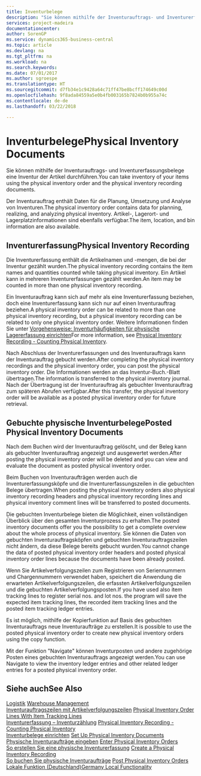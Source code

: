 ```yaml
---
title: Inventurbelege
description: "Sie können mithilfe der Inventurauftrags- und Inventurerfassungsbelege eine Inventur der Artikel durchführen."
services: project-madeira
documentationcenter: 
author: SorenGP
ms.service: dynamics365-business-central
ms.topic: article
ms.devlang: na
ms.tgt_pltfrm: na
ms.workload: na
ms.search.keywords: 
ms.date: 07/01/2017
ms.author: sgroespe
ms.translationtype: HT
ms.sourcegitcommit: d7fb34e1c9428a64c71ff47be8bcff174649c00d
ms.openlocfilehash: 9f8ada84559a5e0b4fb003165b7824b0b955a74c
ms.contentlocale: de-de
ms.lasthandoff: 03/22/2018

---
```

# <a name="physical-inventory-documents"></a><span data-ttu-id="5fbb0-103">Inventurbelege</span><span class="sxs-lookup"><span data-stu-id="5fbb0-103">Physical Inventory Documents</span></span>
<span data-ttu-id="5fbb0-104">Sie können mithilfe der Inventurauftrags- und Inventurerfassungsbelege eine Inventur der Artikel durchführen.</span><span class="sxs-lookup"><span data-stu-id="5fbb0-104">You can take inventory of your items using the physical inventory order and the physical inventory recording documents.</span></span>  

<span data-ttu-id="5fbb0-105">Der Inventurauftrag enthält Daten für die Planung, Umsetzung und Analyse von Inventuren.</span><span class="sxs-lookup"><span data-stu-id="5fbb0-105">The physical inventory order contains data for planning, realizing, and analyzing physical inventory.</span></span> <span data-ttu-id="5fbb0-106">Artikel-, Lagerort- und Lagerplatzinformationen sind ebenfalls verfügbar.</span><span class="sxs-lookup"><span data-stu-id="5fbb0-106">The item, location, and bin information are also available.</span></span>  

## <a name="physical-inventory-recording"></a><span data-ttu-id="5fbb0-107">Inventurerfassung</span><span class="sxs-lookup"><span data-stu-id="5fbb0-107">Physical Inventory Recording</span></span>  
<span data-ttu-id="5fbb0-108">Die Inventurerfassung enthält die Artikelnamen und -mengen, die bei der Inventur gezählt wurden.</span><span class="sxs-lookup"><span data-stu-id="5fbb0-108">The physical inventory recording contains the item names and quantities counted while taking physical inventory.</span></span> <span data-ttu-id="5fbb0-109">Ein Artikel kann in mehreren Inventurerfassungen gezählt werden.</span><span class="sxs-lookup"><span data-stu-id="5fbb0-109">An item may be counted in more than one physical inventory recording.</span></span>  

<span data-ttu-id="5fbb0-110">Ein Inventurauftrag kann sich auf mehr als eine Inventurerfassung beziehen, doch eine Inventurerfassung kann sich nur auf einen Inventurauftrag beziehen.</span><span class="sxs-lookup"><span data-stu-id="5fbb0-110">A physical inventory order can be related to more than one physical inventory recording, but a physical inventory recording can be related to only one physical inventory order.</span></span> <span data-ttu-id="5fbb0-111">Weitere Informationen finden Sie unter [Vorgehensweise: Inventurhäufigkeiten für physische Lagererfassung einrichten](physical-inventory-recording-counting-physical-inventory.md)</span><span class="sxs-lookup"><span data-stu-id="5fbb0-111">For more information, see [Physical Inventory Recording - Counting Physical Inventory](physical-inventory-recording-counting-physical-inventory.md).</span></span>  

<span data-ttu-id="5fbb0-112">Nach Abschluss der Inventurerfassungen und des Inventurauftrags kann der Inventurauftrag gebucht werden.</span><span class="sxs-lookup"><span data-stu-id="5fbb0-112">After completing the physical inventory recordings and the physical inventory order, you can post the physical inventory order.</span></span> <span data-ttu-id="5fbb0-113">Die Informationen werden an das Inventur-Buch.-Blatt übertragen.</span><span class="sxs-lookup"><span data-stu-id="5fbb0-113">The information is transferred to the physical inventory journal.</span></span> <span data-ttu-id="5fbb0-114">Nach der Übertragung ist der Inventurauftrag als gebuchter Inventurauftrag zum späteren Abrufen verfügbar.</span><span class="sxs-lookup"><span data-stu-id="5fbb0-114">After this transfer, the physical inventory order will be available as a posted physical inventory order for future retrieval.</span></span>  

## <a name="posted-physical-inventory-documents"></a><span data-ttu-id="5fbb0-115">Gebuchte physische Inventurbelege</span><span class="sxs-lookup"><span data-stu-id="5fbb0-115">Posted Physical Inventory Documents</span></span>  
<span data-ttu-id="5fbb0-116">Nach dem Buchen wird der Inventurauftrag gelöscht, und der Beleg kann als gebuchter Inventurauftrag angezeigt und ausgewertet werden.</span><span class="sxs-lookup"><span data-stu-id="5fbb0-116">After posting the physical inventory order will be deleted and you can view and evaluate the document as posted physical inventory order.</span></span>  

<span data-ttu-id="5fbb0-117">Beim Buchen von Inventuraufträgen werden auch die Inventurerfassungsköpfe und die Inventurerfassungszeilen in die gebuchten Belege übertragen.</span><span class="sxs-lookup"><span data-stu-id="5fbb0-117">When posting the physical inventory orders also physical inventory recording headers and physical inventory recording lines and physical inventory comment lines will be transferred to posted documents.</span></span>  

<span data-ttu-id="5fbb0-118">Die gebuchten Inventurbelege bieten die Möglichkeit, einen vollständigen Überblick über den gesamten Inventurprozess zu erhalten.</span><span class="sxs-lookup"><span data-stu-id="5fbb0-118">The posted inventory documents offer you the possibility to get a complete overview about the whole process of physical inventory.</span></span> <span data-ttu-id="5fbb0-119">Sie können die Daten von gebuchten Inventurauftragsköpfen und gebuchten Inventurauftragszeilen nicht ändern, da diese Belege bereits gebucht wurden.</span><span class="sxs-lookup"><span data-stu-id="5fbb0-119">You cannot change the data of posted physical inventory order headers and posted physical inventory order lines because the documents have been already posted.</span></span>  

<span data-ttu-id="5fbb0-120">Wenn Sie Artikelverfolgungszeilen zum Registrieren von Seriennummern und Chargennummern verwendet haben, speichert die Anwendung die erwarteten Artikelverfolgungszeilen, die erfassten Artikelverfolgungszeilen und die gebuchten Artikelverfolgungsposten.</span><span class="sxs-lookup"><span data-stu-id="5fbb0-120">If you have used also item tracking lines to register serial nos. and lot nos. the program will save the expected item tracking lines, the recorded item tracking lines and the posted item tracking ledger entries.</span></span>  

<span data-ttu-id="5fbb0-121">Es ist möglich, mithilfe der Kopierfunktion auf Basis des gebuchten Inventurauftrags neue Inventuraufträge zu erstellen.</span><span class="sxs-lookup"><span data-stu-id="5fbb0-121">It is possible to use the posted physical inventory order to create new physical inventory orders using the copy function.</span></span>  

<span data-ttu-id="5fbb0-122">Mit der Funktion "Navigate" können Inventurposten und andere zugehörige Posten eines gebuchten Inventurauftrags angezeigt werden.</span><span class="sxs-lookup"><span data-stu-id="5fbb0-122">You can use Navigate to view the inventory ledger entries and other related ledger entries for a posted physical inventory order.</span></span>  

## <a name="see-also"></a><span data-ttu-id="5fbb0-123">Siehe auch</span><span class="sxs-lookup"><span data-stu-id="5fbb0-123">See Also</span></span>  
 <span data-ttu-id="5fbb0-124">[Logistik](../../warehouse-manage-warehouse.md) </span><span class="sxs-lookup"><span data-stu-id="5fbb0-124">[Warehouse Management](../../warehouse-manage-warehouse.md) </span></span>  
 <span data-ttu-id="5fbb0-125">[Inventurauftragszeilen mit Artikelverfolgungszeilen](physical-inventory-order-lines-with-item-tracking-lines.md) </span><span class="sxs-lookup"><span data-stu-id="5fbb0-125">[Physical Inventory Order Lines With Item Tracking Lines](physical-inventory-order-lines-with-item-tracking-lines.md) </span></span>  
 <span data-ttu-id="5fbb0-126">[Inventurerfassung – Inventurzählung](physical-inventory-recording-counting-physical-inventory.md) </span><span class="sxs-lookup"><span data-stu-id="5fbb0-126">[Physical Inventory Recording - Counting Physical Inventory](physical-inventory-recording-counting-physical-inventory.md) </span></span>  
 <span data-ttu-id="5fbb0-127">[Inventurbelege einrichten](how-to-set-up-physical-inventory-documents.md) </span><span class="sxs-lookup"><span data-stu-id="5fbb0-127">[Set Up Physical Inventory Documents](how-to-set-up-physical-inventory-documents.md) </span></span>  
 <span data-ttu-id="5fbb0-128">[Physische Inventuraufträge eingeben](how-to-enter-physical-inventory-orders.md) </span><span class="sxs-lookup"><span data-stu-id="5fbb0-128">[Enter Physical Inventory Orders](how-to-enter-physical-inventory-orders.md) </span></span>  
 <span data-ttu-id="5fbb0-129">[So erstellen Sie eine physische Inventurerfassung](how-to-create-a-physical-inventory-recording.md) </span><span class="sxs-lookup"><span data-stu-id="5fbb0-129">[Create a Physical Inventory Recording](how-to-create-a-physical-inventory-recording.md) </span></span>  
 <span data-ttu-id="5fbb0-130">[So buchen Sie physische Inventuraufträge](how-to-post-physical-inventory-orders.md) </span><span class="sxs-lookup"><span data-stu-id="5fbb0-130">[Post Physical Inventory Orders](how-to-post-physical-inventory-orders.md) </span></span>  
 [<span data-ttu-id="5fbb0-131">Lokale Funktion (Deutschland)</span><span class="sxs-lookup"><span data-stu-id="5fbb0-131">Germany Local Functionality</span></span>](germany-local-functionality.md)

